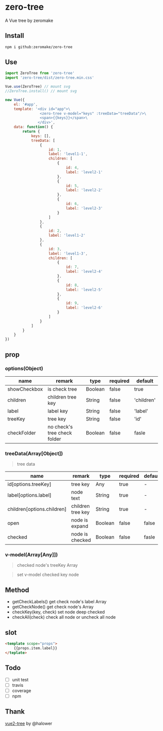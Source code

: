 # zero-tree
A Vue tree by zeromake

## Install
``` bash
npm i github:zeromake/zero-tree
```
## Use
``` javascript
import ZeroTree from 'zero-tree'
import 'zero-tree/dist/zero-tree.min.css'

Vue.use(ZeroTree) // mount svg
//ZeroTree.install() // mount svg

new Vue({
    el: '#app',
    template: '<div id="app">\
                <zero-tree v-model="keys" :treeData="treeData"/>\
                <span>{{keys}}</span>\
               </div>',
    data: function() {
        return {
            keys: [],
            treeData: [
                {
                    id: 1,
                    label: 'level1-1',
                    children: [
                        {
                            id: 4,
                            label: 'level2-1'
                        },
                        {
                            id: 5,
                            label: 'level2-2'
                        },
                        {
                            id: 6,
                            label: 'level2-3'
                        }
                    ]
                },
                {
                    id: 2,
                    label: 'level1-2'
                },
                {
                    id: 3,
                    label: 'level1-3',
                    children: [
                        {
                            id: 7,
                            label: 'level2-4'
                        },
                        {
                            id: 8,
                            label: 'level2-5'
                        },
                        {
                            id: 9,
                            label: 'level2-6'
                        }
                    ]
                }
            ]
        }
    }
})
```
## prop

### options(Object)

| name | remark | type | required | default|
| ---- | ------ | ---- | -------- | ------ |
| showCheckbox | is check tree | Boolean | false | true |
| children | children tree key | String | false | 'children' |
| label | label key | String | false | 'label' |
| treeKey | tree key | String | false | 'id' |
| checkFolder | no check's tree check folder  | Boolean | false | fasle |

### treeData(Array[Object])
> tree data

| name | remark | type | required | default|
| ---- | ------ | ---- | -------- | ------ |
| id[options.treeKey] | tree key | Any | true | - |
| label[options.label] | node text | String | true | - |
| children[options.children] | children tree key | String | true | - |
| open | node is expand | Boolean | false | false |
| checked | node is checked | Boolean | false | fasle |

### v-model(Array[Any]])
> checked node's treeKey Array

> set v-model checked key node

## Method
- getCheckLabels() get check node's label Array
- getCheckNode() get check node's Array
- checkKey(key, check) set node deep checked
- checkAll(check) check all node or uncheck all node

## slot
``` html
<template scope="props">
    {{props.item.label}}
</teplate>
```
## Todo
- [ ] unit test
- [ ] travis
- [ ] coverage
- [ ] npm

## Thank
[vue2-tree](https://github.com/halower/vue2-tree) by @halower
